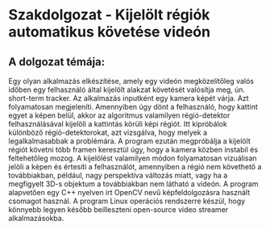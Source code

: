 # Szakdolgozat - Kijelölt régiók automatikus követése videón
## A dolgozat témája: 
Egy olyan alkalmazás elkészítése, amely egy videón megközelítőleg valós időben egy felhasználó által kijelölt alakzat követését valósítja meg, ún. short-term tracker. Az alkalmazás inputként egy kamera képét várja. Azt folyamatosan megjeleníti. Amennyiben úgy dönt a felhasználó, hogy kattint egyet a képen belül, akkor az algoritmus valamilyen régió-detektor felhasználásával kijelöli a kattintás körüli képi régiót. Itt kipróbálok különböző régió-detektorokat, azt vizsgálva, hogy melyek a legalkalmasabbak a problémára. A program ezután megpróbálja a kijelölt régiót követni több framen keresztül úgy, hogy a kamera közben instabil és feltehetőleg mozog. A kijelölést valamilyen módon folyamatosan vizuálisan jelöli a képen és értesíti a felhasználót, amennyiben a régió nem követhető a továbbiakban, például, nagy perspektíva változás miatt, vagy ha a megfigyelt 3D-s objektum a továbbiakban nem látható a videón.
A program alapvetően egy C++ nyelven írt OpenCV nevű képfeldolgozásra használt csomagot használ. A program Linux operációs rendszerre készül, hogy könnyebb legyen később beilleszteni open-source video streamer alkalmazásokba.
